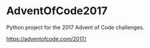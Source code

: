 # AdventOfCode2017
Python project for the 2017 Advent of Code challenges.

https://adventofcode.com/2017/
